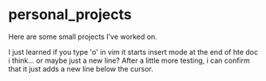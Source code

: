 # personal_projects
Here are some small projects I've worked on.

I just learned if you type 'o' in vim it starts insert mode at the end of hte doc i think... or maybe just a new line?
After a little more testing, i can confirm that it just adds a new line below the cursor.
